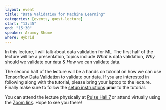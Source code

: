 ```yaml
---
layout: event
title: "Data Validation for Machine Learning"
categories: [events, guest-lecture]
start: "13:45"
end: "15:30"
speaker: Arumoy Shome
where: Hybrid
---
```


In this lecture, I will talk about data validation for ML. The first
half of the lecture will be a presentation, topics include *What* is
data validation, *Why* should we validate our data & *How* we can
validate data.

The second half of the lecture will be a hands on tutorial on how we
can use [Tensorflow Data Validation] to validate our data. If you are
interested in following along with the tutorial, please bring your
laptop to the lecture. Finally make sure to follow the [setup
instructions] **prior** to the tutorial.

You can attend the lecture physically at [Pulse Hall 7] or attend
virtually using the [Zoom link]. Hope to see you there!

[Tensorflow Data Validation]: https://github.com/tensorflow/data-validation
[setup instructions]: https://github.com/arumoy-shome/remla
[Pulse Hall 7]: https://esviewer.tudelft.nl/space/170/
[Zoom link]: https://tudelft.zoom.us/j/94437843685?pwd=ZmtnSHVDc21MZjhVT1E3b0h4SjdaUT09
